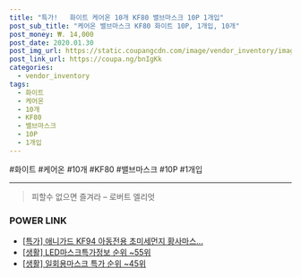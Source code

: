 ```yaml
--- 
title: "특가!   화이트 케어온 10개 KF80 밸브마스크 10P 1개입" 
post_sub_title: "케어온 밸브마스크 KF80 화이트 10P, 1개입, 10개" 
post_money: ₩. 14,000 
post_date: 2020.01.30 
post_img_url: https://static.coupangcdn.com/image/vendor_inventory/images/2018/04/23/10/6/aaf6c5dd-7eff-44f6-ad1a-a13358d083d6.jpg 
post_link_url: https://coupa.ng/bnIgKk 
categories: 
  - vendor_inventory 
tags: 
  - 화이트 
  - 케어온 
  - 10개 
  - KF80 
  - 밸브마스크 
  - 10P 
  - 1개입 
--- 
```

  #화이트 #케어온 #10개 #KF80 #밸브마스크 #10P #1개입 
<hr> 

> 피할수 없으면 즐겨라 – 로버트 엘리엇 


### POWER LINK

* <a href="https://blog.naver.com/sakai111/221788201001" target="_blank">[특가] 애니가드 KF94 아동전용 초미세먼지 황사마스...</a>
* <a href="https://blog.naver.com/fasyy4321/221772522913" target="_blank"> [생활] LED마스크특가정보 순위 ~55위</a>
* <a href="https://blog.naver.com/sakai111/221786131743" target="_blank"> [생활] 일회용마스크 특가 순위 ~45위</a>
